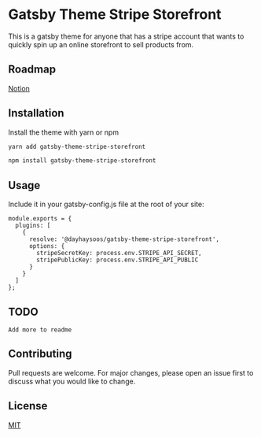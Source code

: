 # Gatsby Theme Stripe Storefront

This is a gatsby theme for anyone that has a stripe account that wants to quickly spin up an online storefront to sell products from.

## Roadmap

[Notion](https://www.notion.so/dayhaysoos/e03b444617744e29a60a137c49467796?v=318171f8460f40a8b97b4a47cc84cf65)

## Installation

Install the theme with yarn or npm

```bash
yarn add gatsby-theme-stripe-storefront
```

```bash
npm install gatsby-theme-stripe-storefront
```

## Usage

Include it in your gatsby-config.js file at the root of your site:


```
module.exports = {
  plugins: [
    {
      resolve: '@dayhaysoos/gatsby-theme-stripe-storefront',
      options: {
        stripeSecretKey: process.env.STRIPE_API_SECRET,
        stripePublicKey: process.env.STRIPE_API_PUBLIC
      }
    }
  ]
};
```

## TODO
```
Add more to readme
```

## Contributing
Pull requests are welcome. For major changes, please open an issue first to discuss what you would like to change.


## License
[MIT](https://choosealicense.com/licenses/mit/)
